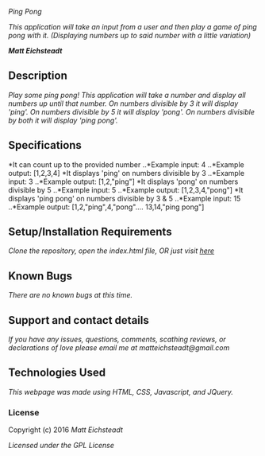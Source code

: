 _Ping Pong_

_This application will take an input from a user and then play a game of ping pong with it. (Displaying numbers up to said number with a little variation)_

_**Matt Eichsteadt**_

## Description

_Play some ping pong! This application will take a number and display all numbers up until that number. On numbers divisible by 3 it will display 'ping'. On numbers divisible by 5 it will display 'pong'. On numbers divisible by both it will display 'ping pong'._

## Specifications

*It can count up to the provided number
..*Example input: 4
..*Example output: [1,2,3,4]
*It displays 'ping' on numbers divisible by 3
..*Example input: 3
..*Example output: [1,2,"ping"]
*It displays 'pong' on numbers divisible by 5
..*Example input: 5
..*Example output: [1,2,3,4,"pong"]
*It displays 'ping pong' on numbers divisible by 3 & 5
..*Example input: 15
..*Example output: [1,2,"ping",4,"pong".... 13,14,"ping pong"]


## Setup/Installation Requirements

_Clone the repository,_
_open the index.html file,_
_OR_
_just visit [here](https://meichsteadt.github.io/trackSuggester)_

## Known Bugs

_There are no known bugs at this time._

## Support and contact details

_If you have any issues, questions, comments, scathing reviews, or declarations of love please email me at matteichsteadt@gmail.com_

## Technologies Used

_This webpage was made using HTML, CSS, Javascript, and JQuery._

### License

Copyright (c) 2016 _Matt Eichsteadt_

*Licensed under the GPL License*
